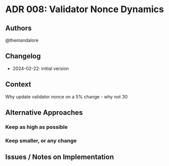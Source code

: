 # ADR 008: Validator Nonce Dynamics

## Authors

@themandalore

## Changelog

- 2024-02-22: initial version

## Context

Why update validator nonce on a 5% change - why not 30


## Alternative Approaches

### Keep as high as possible

### Keep smaller, or any change


## Issues / Notes on Implementation

